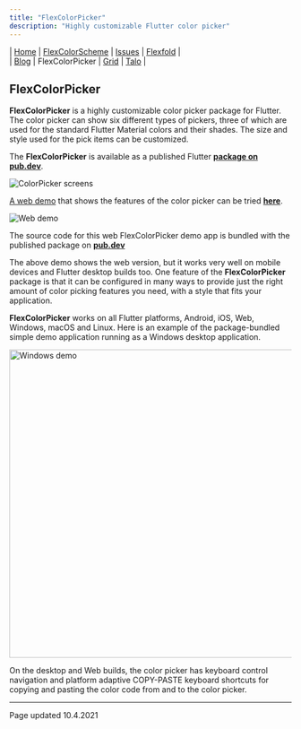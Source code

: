 ```yaml
---
title: "FlexColorPicker"
description: "Highly customizable Flutter color picker"
---
```


| [Home](https://rydmike.com) | [FlexColorScheme](colorscheme) | [Issues](issues) | [Flexfold](flexfold) |  
| [Blog](blog)                | FlexColorPicker                | [Grid](gridview) | [Talo](talo)         |

## FlexColorPicker

**FlexColorPicker** is a highly customizable color picker package for Flutter. The color picker can show six different types of pickers, three of which are used for the standard Flutter Material colors and their shades. The size and style used for the pick items can be customized.

The **FlexColorPicker** is available as a published Flutter [**package on pub.dev**](https://pub.dev/packages/flex_color_picker).

<img src="https://rydmike.com/assets/ColorPickerAllSize50-upper.png?raw=true" alt="ColorPicker screens"/>  

[A web demo](http://rydmike.com/flexcolorpicker) that shows the features of the color picker can be tried [**here**](http://rydmike.com/flexcolorpicker).

<img src="https://rydmike.com/assets/web_color_picker_v2-0-1-small.gif?raw=true" alt="Web demo"/>

The source code for this web FlexColorPicker demo app is bundled with the published package on [**pub.dev**](https://pub.dev/packages/flex_color_picker)


The above demo shows the web version, but it works very well on mobile devices and Flutter desktop builds too. One feature of the **FlexColorPicker** package is that it can be configured in many ways to provide just the right amount of color picking features you need, with a style that fits your application.

**FlexColorPicker** works on all Flutter platforms, Android, iOS, Web, Windows, macOS and Linux. Here is an example of the package-bundled simple demo application running as a Windows desktop application. 

<img src="https://rydmike.com/assets/ColorPickerEnterCode.gif?raw=true" alt="Windows demo" width="550"/>

On the desktop and Web builds, the color picker has keyboard control navigation and platform adaptive COPY-PASTE keyboard shortcuts for copying and pasting the color code from and to the color picker.

---
Page updated 10.4.2021